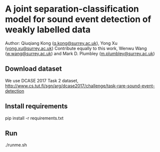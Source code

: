 # A joint separation-classification model for sound event detection of weakly labelled data

Author: Qiuqiang Kong (q.kong@surrey.ac.uk), Yong Xu (yong.xu@surrey.ac.uk) Contribute equally to this work, Wenwu Wang (w.wang@surrey.ac.uk) and Mark D. Plumbley (m.plumbley@surrey.ac.uk)

## Download dataset
We use DCASE 2017 Task 2 dataset, http://www.cs.tut.fi/sgn/arg/dcase2017/challenge/task-rare-sound-event-detection

## Install requirements
pip install -r requirements.txt

## Run
./runme.sh
